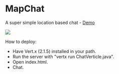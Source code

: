# MapChat
A super simple location based chat - [Demo](http://idoco.github.io/map-chat)

![](https://raw.githubusercontent.com/idoco/map-chat/master/map-chat.png)

How to deploy:
- Have Vert.x (2.1.5) installed in your path.
- Run the server with "vertx run ChatVerticle.java".
- Open index.html.
- Chat.
